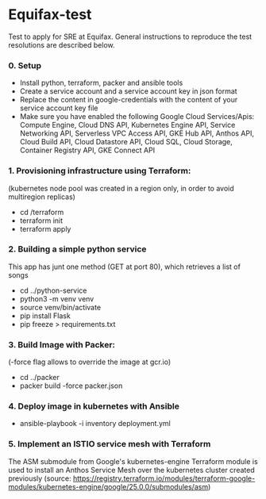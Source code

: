 # Equifax-test
Test to apply for SRE at Equifax. 
General instructions to reproduce the test resolutions are described below.

### 0. Setup 
- Install python, terraform, packer and ansible tools
- Create a service account and a service account key in json format
- Replace the content in google-credentials with the content of your service account key file
- Make sure you have enabled the following Google Cloud Services/Apis: 
Compute Engine,
Cloud DNS API,
Kubernetes Engine API,
Service Networking API,
Serverless VPC Access API,
GKE Hub API,
Anthos API,
Cloud Build API,
Cloud Datastore API,
Cloud SQL,
Cloud Storage,
Container Registry API,
GKE Connect API




### 1. Provisioning infrastructure using Terraform: 
(kubernetes node pool was created in a region only, in order to avoid multiregion replicas)
- cd /terraform
- terraform init
- terraform apply

### 2. Building a simple python service
This app has junt one method (GET at port 80), which retrieves a list of songs 
- cd ../python-service
- python3 -m venv venv 
- source venv/bin/activate 
- pip install Flask 
- pip freeze > requirements.txt

### 3. Build Image with Packer: 
(-force flag allows to override the image at gcr.io)
- cd ../packer
- packer build -force packer.json

### 4. Deploy image in kubernetes with Ansible
- ansible-playbook -i inventory deployment.yml

### 5. Implement an ISTIO service mesh with Terraform
The ASM submodule from Google's kubernetes-engine Terraform module is used to install an Anthos Service Mesh over the kubernetes cluster created previously
(source: https://registry.terraform.io/modules/terraform-google-modules/kubernetes-engine/google/25.0.0/submodules/asm)
